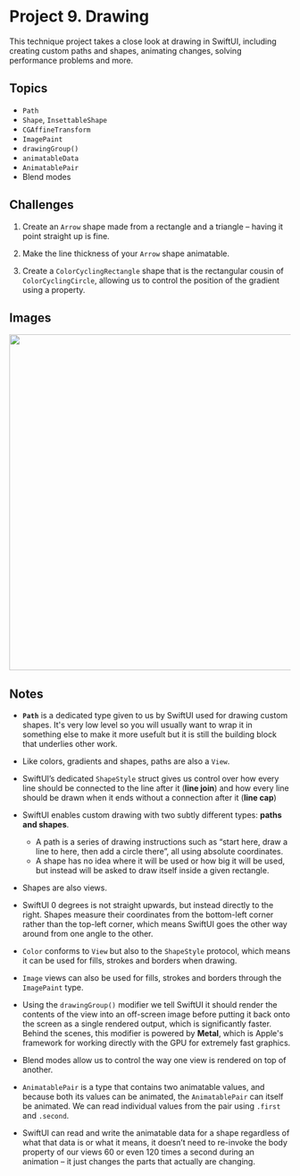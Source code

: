 
# Project 9. Drawing

This technique project takes a close look at drawing in SwiftUI, including creating custom paths and shapes, animating changes, solving performance problems and more.

## Topics

- `Path`
- `Shape`, `InsettableShape`
- `CGAffineTransform`
- `ImagePaint`
- `drawingGroup()`
- `animatableData`
- `AnimatablePair`
- Blend modes

## Challenges

1. Create an `Arrow` shape made from a rectangle and a triangle – having it point straight up is fine.

2. Make the line thickness of your `Arrow` shape animatable.

3. Create a `ColorCyclingRectangle` shape that is the rectangular cousin of `ColorCyclingCircle`, allowing us to control the position of the gradient using a property.

## Images

<p align="center"><img src="img/run-example.gif" height="600px"></p>

## Notes 

- **`Path`** is a dedicated type given to us by SwiftUI used for drawing custom shapes. It's very low level so you will usually want to wrap it in something else to make it more usefult but it is still the building block that underlies other work.

- Like colors, gradients and shapes, paths are also a `View`.

- SwiftUI’s dedicated `ShapeStyle` struct gives us control over how every line should be connected to the line after it (**line join**) and how every line should be drawn when it ends without a connection after it (**line cap**)

- SwiftUI enables custom drawing with two subtly different types: **paths and shapes**. 
    - A path is a series of drawing instructions such as “start here, draw a line to here, then add a circle there”, all using absolute coordinates. 
    - A shape has no idea where it will be used or how big it will be used, but instead will be asked to draw itself inside a given rectangle.

- Shapes are also views.

- SwiftUI 0 degrees is not straight upwards, but instead directly to the right. Shapes measure their coordinates from the bottom-left corner rather than the top-left corner, which means SwiftUI goes the other way around from one angle to the other.

- `Color` conforms to `View` but also to the `ShapeStyle` protocol, which means it can be used for fills, strokes and borders when drawing.

- `Image` views can also be used for fills, strokes and borders through the `ImagePaint` type.                

- Using the `drawingGroup()` modifier we tell SwiftUI it should render the contents of the view into an off-screen image before putting it back onto the screen as a single rendered output, which is significantly faster. Behind the scenes, this modifier is powered by **Metal**, which is Apple's framework for working directly with the GPU for extremely fast graphics.

- Blend modes allow us to control the way one view is rendered on top of another.

- `AnimatablePair` is a type that contains two animatable values, and because both its values can be animated, the `AnimatablePair` can itself be animated. We can read individual values from the pair using `.first` and `.second`.

- SwiftUI can read and write the animatable data for a shape regardless of what that data is or what it means, it doesn’t need to re-invoke the body property of our views 60 or even 120 times a second during an animation – it just changes the parts that actually are changing.